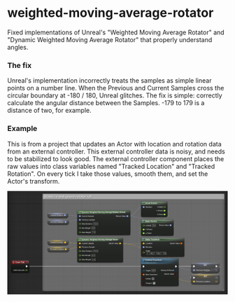 # weighted-moving-average-rotator
Fixed implementations of Unreal's "Weighted Moving Average Rotator" and "Dynamic Weighted Moving Average Rotator" that properly understand angles.

### The fix
Unreal's implementation incorrectly treats the samples as simple linear points on a number line. When the Previous and Current Samples cross the circular boundary at -180 / 180, Unreal glitches. The fix is simple: correctly calculate the angular distance between the Samples. -179 to 179 is a distance of two, for example.

### Example
This is from a project that updates an Actor with location and rotation data from an external controller. This external controller data is noisy, and needs to be stabilized to look good. The external controller component places the raw values into class variables named "Tracked Location" and "Tracked Rotation". On every tick I take those values, smooth them, and set the Actor's transform.

![Example Usage](usage.png)
